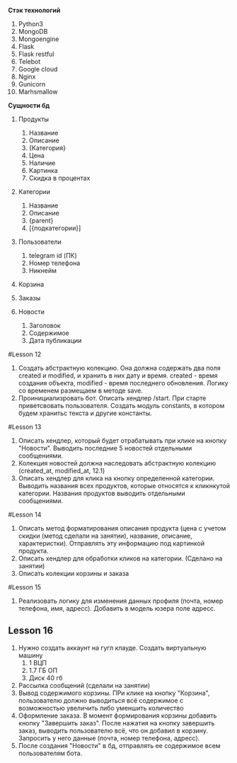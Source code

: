 **Стэк технологий**
1) Python3
2) MongoDB
3) Mongoengine
4) Flask
5) Flask restful
6) Telebot
7) Google cloud
8) Nginx
9) Gunicorn
10) Marhsmallow

**Сущности бд**
1) Продукты
   1. Название
   2. Описание
   3. {Категория} 
   4. Цена
   5. Наличие
   6. Картинка
   7. Скидка в процентах 
    
2) Категории
   1. Название
   2. Описание
   3. {parent}
   4. [{подкатегории}] 
3) Пользователи
   1. telegram id (ПК)
   2. Номер телефона
   3. Никнейм
4) Корзина
5) Заказы
6) Новости
   1. Заголовок
   2. Содержимое
   3. Дата публикации 
   
#Lesson 12
1) Создать абстрактную колекцию. Она должна содержать два поля created и modified, и хранить в них дату и время. 
created - время создания объекта, modified - время последнего обновления. Логику со временем размещаем в методе save.
2) Проинициализровать бот. Описать хендлер /start. При старте приветсвовать пользователя. Создать модуль constants, в котором
будем хранитьс текста и другие константы. 
   
#Lesson 13
1) Описать хендлер, который будет отрабатывать при клике на кнопку "Новости". Выводить последние 5 новостей
   отдельными сообщениями.
2) Колекция новостей должна наследовать абстрактную колекцию (created_at, modified_at, 12.1)
3) Описать хендлер для клика на кнопку определенной категории. Выводить названия всех продуктов, которые 
относятся к кликнкутой категории. Названия продуктов выводить отдельными сообщениями. 
   
#Lesson 14

1) Описать метод форматирования описания продукта (цена с учетом скидки (метод сделали на занятии), название, описание, характеристки). Отправлять 
эту информацию под картинкой продукта.
2) Описать хендлер для обработки кликов на категории. (Сделано на занятии)
3) Описать колекции корзины и заказа

#Lesson 15
1) Реализовать логику для изменения данных профиля (почта, номер телефона, имя, адресс). Добавить в модель юзера
поле адресс. 
   
## Lesson 16
1) Нужно создать аккаунт на гугл клауде. Создать виртуальную машину
   1. 1 ВЦП
   2. 1.7 ГБ ОП
   3. Диск 40 гб
2) Рассылка сообщений (сделали на занятии)
3) Вывод содержимого корзины. ПРи клике на кнопку "Корзина", пользователю должно выводиться всё содержимое с возможностью
увеличить либо уменшить количество
4) Оформление заказа. В момент формирования корзины добавить кнопку "Завершить заказ". После нажатия на кнопку завершить заказ,
выводить пользователю всё, что он добавил в корзину. Запросить у него данные (почта, номер телефона, адресс).
 5) После создания "Новости" в бд, отправлять ее содержимое всем пользователям бота.   
